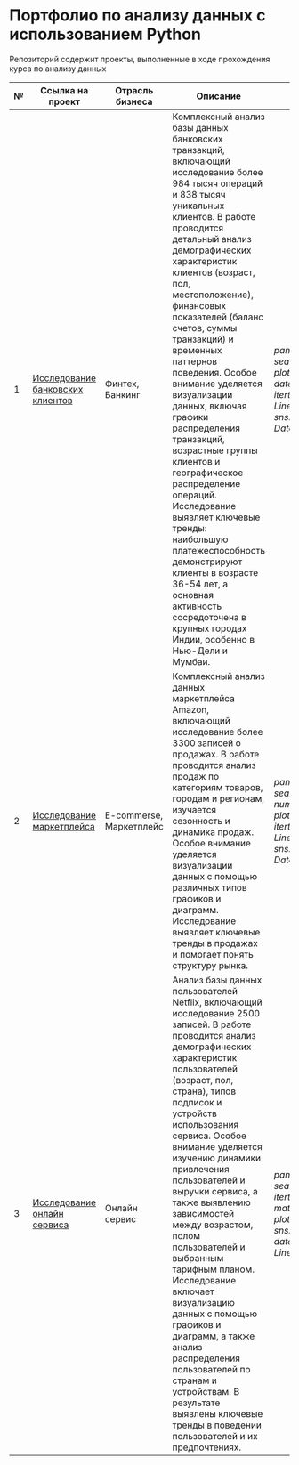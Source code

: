 # Портфолио по анализу данных с использованием Рython
Репозиторий содержит проекты, выполненные в ходе прохождения курса по анализу данных

№ | Ссылка на проект | Отрасль бизнеса | Описание | Используемые библиотеки | Презентация проекта 
---|---|---|---|---|---
| 1  | [Исследование банковских клиентов](https://github.com/YulianaOs/portfolio_python/tree/6611c545cb1e36b9903de8c18790573207ed3e2a/Bank) | Финтех, Банкинг  | Комплексный анализ базы данных банковских транзакций, включающий исследование более 984 тысяч операций и 838 тысяч уникальных клиентов. В работе проводится детальный анализ демографических характеристик клиентов (возраст, пол, местоположение), финансовых показателей (баланс счетов, суммы транзакций) и временных паттернов поведения. Особое внимание уделяется визуализации данных, включая графики распределения транзакций, возрастные группы клиентов и географическое распределение операций. Исследование выявляет ключевые тренды: наибольшую платежеспособность демонстрируют клиенты в возрасте 36-54 лет, а основная активность сосредоточена в крупных городах Индии, особенно в Нью-Дели и Мумбаи. | *pandas, matplotlib, seaborn, google.colab, plotly.express, numpy, datetime, collections, itertools, functools, LinearSegmentedColormap, sns.color_palette, DateFormatter* | [Презентация bank_clients_research](https://colab.research.google.com/drive/1zRJYGtNQblB0XSnkRWyJoj_KOED3tTRe?usp=sharing) |
| 2  | [Исследование маркетплейса](https://github.com/YulianaOs/portfolio_python/tree/91e64074278b8a900148d1b66ad0133313b9b9af/Amazon) | E-commerse, Маркетплейс  | Комплексный анализ данных маркетплейса Amazon, включающий исследование более 3300 записей о продажах. В работе проводится анализ продаж по категориям товаров, городам и регионам, изучается сезонность и динамика продаж. Особое внимание уделяется визуализации данных с помощью различных типов графиков и диаграмм. Исследование выявляет ключевые тренды в продажах и помогает понять структуру рынка. | *pandas, matplotlib, seaborn, google.colab, numpy, datetime, plotly.express, collections, itertools,  functools, LinearSegmentedColormap, sns.color_palette, DateFormatter* | [Презентация amazon_marketplace_data](https://drive.google.com/file/d/1Z2tPAu9I1MGtAaRLRxwAyIcd5pHAf3uk/view?usp=sharing) |
| 3  | [Исследование онлайн сервиса](https://github.com/YulianaOs/portfolio_python/tree/91e64074278b8a900148d1b66ad0133313b9b9af/Netflix) | Онлайн сервис  | Анализ базы данных пользователей Netflix, включающий исследование 2500 записей. В работе проводится анализ демографических характеристик пользователей (возраст, пол, страна), типов подписок и устройств использования сервиса. Особое внимание уделяется изучению динамики привлечения пользователей и выручки сервиса, а также выявлению зависимостей между возрастом, полом пользователей и выбранным тарифным планом. Исследование включает визуализацию данных с помощью графиков и диаграмм, а также анализ распределения пользователей по странам и устройствам. В результате выявлены ключевые тренды в поведении пользователей и их предпочтениях. | *pandas, matplotlib.pyplot, seaborn, google.colab, itertools, functools, matplotlib.colors, plotly.express, sns.color_palette, date_range, LinearSegmentedColormap* | [Презентация netflix_users_analysis](https://colab.research.google.com/drive/1uc2aTYj5UifnSqPXj7cuTFvFdxEfGHia?usp=sharing) |
